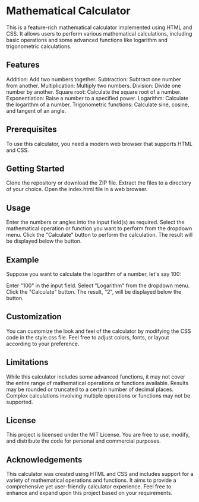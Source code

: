# Mathematical Calculator
This is a feature-rich mathematical calculator implemented using HTML and CSS. It allows users to perform various mathematical calculations, including basic operations and some advanced functions like logarithm and trigonometric calculations.

## Features
Addition: Add two numbers together.
Subtraction: Subtract one number from another.
Multiplication: Multiply two numbers.
Division: Divide one number by another.
Square root: Calculate the square root of a number.
Exponentiation: Raise a number to a specified power.
Logarithm: Calculate the logarithm of a number.
Trigonometric functions: Calculate sine, cosine, and tangent of an angle.

## Prerequisites
To use this calculator, you need a modern web browser that supports HTML and CSS.

## Getting Started
Clone the repository or download the ZIP file.
Extract the files to a directory of your choice.
Open the index.html file in a web browser.

## Usage
Enter the numbers or angles into the input field(s) as required.
Select the mathematical operation or function you want to perform from the dropdown menu.
Click the "Calculate" button to perform the calculation.
The result will be displayed below the button.

## Example
Suppose you want to calculate the logarithm of a number, let's say 100:

Enter "100" in the input field.
Select "Logarithm" from the dropdown menu.
Click the "Calculate" button.
The result, "2", will be displayed below the button.

## Customization
You can customize the look and feel of the calculator by modifying the CSS code in the style.css file. Feel free to adjust colors, fonts, or layout according to your preference.

## Limitations
While this calculator includes some advanced functions, it may not cover the entire range of mathematical operations or functions available.
Results may be rounded or truncated to a certain number of decimal places.
Complex calculations involving multiple operations or functions may not be supported.

## License
This project is licensed under the MIT License. You are free to use, modify, and distribute the code for personal and commercial purposes.

## Acknowledgements
This calculator was created using HTML and CSS and includes support for a variety of mathematical operations and functions. It aims to provide a comprehensive yet user-friendly calculator experience. Feel free to enhance and expand upon this project based on your requirements.
